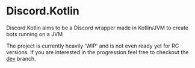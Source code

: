 # Discord.Kotlin
Discord.Kotlin aims to be a Discord wrapper made in Kotlin/JVM to create bots running on a JVM

The project is currently heavily 'WIP' and is not even ready yet for RC versions.
If you are interested in the progression feel free to checkout the [dev](https://github.com/Jofairden/Discord.Kotlin/tree/dev) branch.
